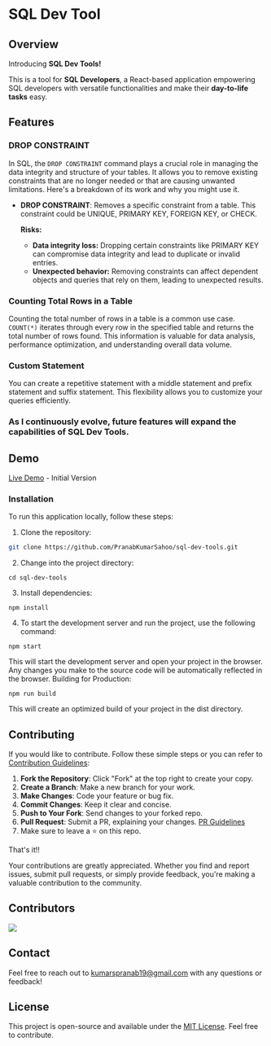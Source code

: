 # SQL Dev Tool

## Overview
Introducing **SQL Dev Tools!**

This is a tool for **SQL Developers**, a React-based application empowering SQL developers with versatile functionalities and make their **day-to-life tasks** easy.

## Features

### DROP CONSTRAINT

In SQL, the `DROP CONSTRAINT` command plays a crucial role in managing the data integrity and structure of your tables. It allows you to remove existing constraints that are no longer needed or that are causing unwanted limitations. Here's a breakdown of its work and why you might use it.

- **DROP CONSTRAINT**: Removes a specific constraint from a table. This constraint could be UNIQUE, PRIMARY KEY, FOREIGN KEY, or CHECK.
  
  **Risks:**
  - **Data integrity loss:** Dropping certain constraints like PRIMARY KEY can compromise data integrity and lead to duplicate or invalid entries.
  - **Unexpected behavior:** Removing constraints can affect dependent objects and queries that rely on them, leading to unexpected results.

### Counting Total Rows in a Table

Counting the total number of rows in a table is a common use case. `COUNT(*)` iterates through every row in the specified table and returns the total number of rows found. This information is valuable for data analysis, performance optimization, and understanding overall data volume.

### Custom Statement

You can create a repetitive statement with a middle statement and prefix statement and suffix statement. This flexibility allows you to customize your queries efficiently.

### As I continuously evolve, future features will expand the capabilities of SQL Dev Tools.

## Demo

[Live Demo](https://sql-dev-tool.web.app/) - Initial Version

### Installation

To run this application locally, follow these steps:

1. Clone the repository:

```bash
git clone https://github.com/PranabKumarSahoo/sql-dev-tools.git
```
2. Change into the project directory:
```
cd sql-dev-tools
```
3. Install dependencies:
```
npm install
```
4. To start the development server and run the project, use the following command:
```
npm start
```
This will start the development server and open your project in the browser. Any changes you make to the source code will be automatically reflected in the browser.
Building for Production:
```
npm run build
```
This will create an optimized build of your project in the dist directory.

## Contributing

If you would like to contribute. Follow these simple steps or you can refer to [Contribution Guidelines](https://github.com/PranabKumarSahoo/sql-dev-tools/blob/main/CONTRIBUTING.md):

1. **Fork the Repository**: Click "Fork" at the top right to create your copy.
2. **Create a Branch**: Make a new branch for your work.
3. **Make Changes**: Code your feature or bug fix.
4. **Commit Changes**: Keep it clear and concise.
5. **Push to Your Fork**: Send changes to your forked repo.
6. **Pull Request**: Submit a PR, explaining your changes. [PR Guidelines](https://github.com/PranabKumarSahoo/sql-dev-tools/blob/main/pull_request_template.md)
7. Make sure to leave a ⭐ on this repo.

That's it!!

Your contributions are greatly appreciated. Whether you find and report issues, submit pull requests, or simply provide feedback, you're making a valuable contribution to the community.

## Contributors
<a href="https://github.com/PranabKumarSahoo/sql-dev-tools/graphs/contributors">
  <img src="https://contrib.rocks/image?repo=PranabKumarSahoo/sql-dev-tools" />
</a>

## Contact
Feel free to reach out to kumarspranab19@gmail.com with any questions or feedback!

## License
This project is open-source and available under the [MIT License](LICENSE). Feel free to contribute.
